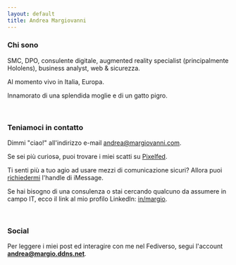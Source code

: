 ```yaml
---
layout: default
title: Andrea Margiovanni
---
```


### Chi sono

SMC, DPO, consulente digitale, augmented reality specialist (principalmente Hololens), business analyst, web & sicurezza.

Al momento vivo in Italia, Europa.

Innamorato di una splendida moglie e di un gatto pigro.

<br />

### Teniamoci in contatto

Dimmi "ciao!" all'indirizzo e-mail <a href="mailto:andrea@margiovanni.com">andrea@margiovanni.com</a>.

Se sei più curiosə, puoi trovare i miei scatti su <a href="http://pixelfed.social/stramargio">Pixelfed</a>.

Ti senti più a tuo agio ad usare mezzi di comunicazione sicuri? Allora puoi <a href="mailto:chat@margiovanni.com?subject=Session%20or%20iMessage%20request&body=Hi!%20I%20would%20like%20to%20chat%20with%20you%20on%20Session%20or%20iMessage.">richiedermi</a> l'handle di iMessage.

Se hai bisogno di una consulenza o stai cercando qualcuno da assumere in campo IT, ecco il link al mio profilo LinkedIn: <a href="https://linkedin.com/in/margio/">in/margio</a>.

<br />

### Social

Per leggere i miei post ed interagire con me nel Fediverso, segui l'account <strong>andrea@margio.ddns.net</strong>.
